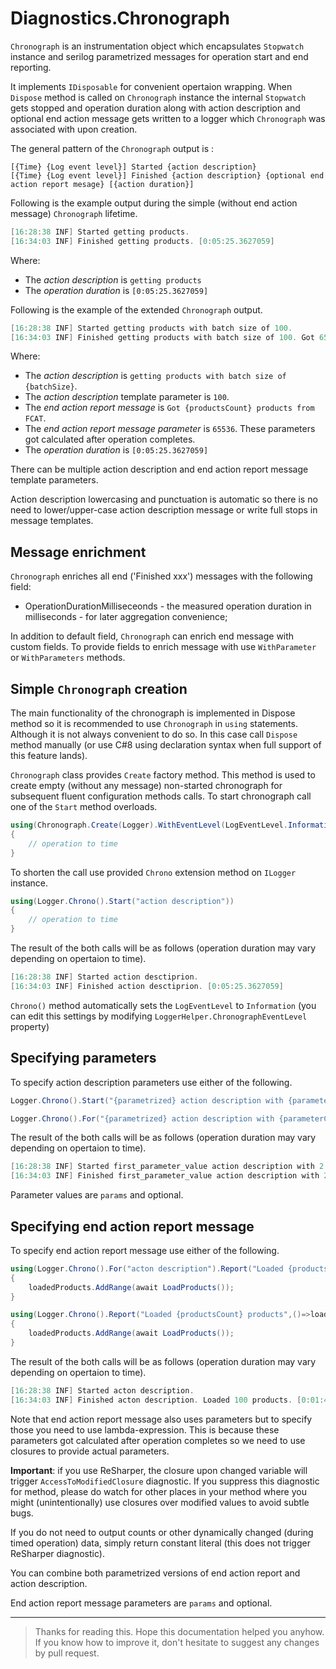 ﻿# Diagnostics.Chronograph

`Chronograph` is an instrumentation object which encapsulates `Stopwatch` instance and serilog parametrized messages for operation start and end reporting. 

It implements `IDisposable` for convenient opertaion wrapping. 
When `Dispose` method is called on `Chronograph` instance the internal `Stopwatch` gets stopped and operation duration along with action description and optional end action message gets written to a logger which `Chronograph` was associated with upon creation.

The general pattern of the `Chronograph` output is :

```
[{Time} {Log event level}] Started {action description}
[{Time} {Log event level}] Finished {action description} {optional end action report mesage} [{action duration}]
```

Following is the example output during the simple (without end action message) `Chronograph` lifetime.

```csharp
[16:28:38 INF] Started getting products.
[16:34:03 INF] Finished getting products. [0:05:25.3627059]
```

Where:
* The *action description* is `getting products`
* The *operation duration* is `[0:05:25.3627059]`

Following is the example of the extended `Chronograph` output.

```csharp
[16:28:38 INF] Started getting products with batch size of 100.
[16:34:03 INF] Finished getting products with batch size of 100. Got 65536 products from FCAT. [0:05:25.3627059]
```

Where:
* The *action description* is `getting products with batch size of {batchSize}`.
* The *action description* template parameter is `100`.
* The *end action report message* is `Got {productsCount} products from FCAT`.
* The *end action report message parameter* is `65536`. These parameters got calculated after operation completes.
* The *operation duration* is `[0:05:25.3627059]`

There can be multiple action description and end action report message template parameters.

Action description lowercasing and punctuation is automatic so there is no need to lower/upper-case action description message or write full stops in message templates.

## Message enrichment

`Chronograph` enriches all end ('Finished xxx') messages with the following field:

* OperationDurationMilliseceonds - the measured operation duration in milliseconds - for later aggregation convenience;

In addition to default field, `Chronograph` can enrich end message with custom fields. To provide fields to enrich message with use `WithParameter` or `WithParameters` methods.


## Simple `Chronograph` creation

The main functionality of the chronograph is implemented in Dispose method so it is recommended to use `Chronograph` in `using` statements.
Although it is not always convenient to do so. In this case call `Dispose` method manually (or use C#8 using declaration syntax when full support of this feature lands).

`Chronograph` class provides `Create` factory method. This method is used to create empty (without any message) non-started chronograph for subsequent fluent configuration methods calls. To start chronograph call one of the `Start` method overloads.

```csharp
using(Chronograph.Create(Logger).WithEventLevel(LogEventLevel.Information).Start("action description"))
{
	// operation to time
}
```

To shorten the call use provided `Chrono` extension method on `ILogger` instance.

```csharp
using(Logger.Chrono().Start("action description"))
{
	// operation to time
}
```

The result of the both calls will be as follows (operation duration may vary depending on opertaion to time).
```csharp
[16:28:38 INF] Started action desctiprion.
[16:34:03 INF] Finished action desctiprion. [0:05:25.3627059]
```

`Chrono()` method automatically sets the `LogEventLevel` to `Information` (you can edit this settings by modifying `LoggerHelper.ChronographEventLevel` property)

## Specifying parameters

To specify action description parameters use either of the following.

```csharp
Logger.Chrono().Start("{parametrized} action description with {parameterCount} parameters", "first_parameter_value", 2)
```

```csharp
Logger.Chrono().For("{parametrized} action description with {parameterCount} parameters", "first_parameter_value", 2).Start()
```

The result of the both calls will be as follows (operation duration may vary depending on opertaion to time).
```csharp
[16:28:38 INF] Started first_parameter_value action description with 2 parameters.
[16:34:03 INF] Finished first_parameter_value action description with 2 parameters. [0:03:44.3622359]
```

Parameter values are `params` and optional.

## Specifying end action report message

To specify end action report message use either of the following.

```csharp
using(Logger.Chrono().For("acton description").Report("Loaded {productsCount} products",()=>loadedProducts.Count).Start())
{
	loadedProducts.AddRange(await LoadProducts());
}
```

```csharp
using(Logger.Chrono().Report("Loaded {productsCount} products",()=>loadedProducts.Count).Start("acton description"))
{
	loadedProducts.AddRange(await LoadProducts());
}
```

The result of the both calls will be as follows (operation duration may vary depending on opertaion to time).
```csharp
[16:28:38 INF] Started acton description.
[16:34:03 INF] Finished acton description. Loaded 100 products. [0:01:44.3622359]
```

Note that end action report message also uses parameters but to specify those you need to use lambda-expression. 
This is because these parameters got calculated after operation completes so we need to use closures to provide actual parameters.

__Important__: if you use ReSharper, the closure upon changed variable will trigger `AccessToModifiedClosure` diagnostic. 
If you suppress this diagnostic for method, please do watch for other places in your method where you might (unintentionally) use closures over modified values to avoid subtle bugs.

If you do not need to output counts or other dynamically changed (during timed operation) data, simply return constant literal (this does not trigger ReSharper diagnostic).

You can combine both parametrized versions of end action report and action description.

End action report message parameters are `params` and optional.

---

> Thanks for reading this.
> Hope this documentation helped you anyhow.
> If you know how to improve it, don't hesitate to suggest any changes by pull request.